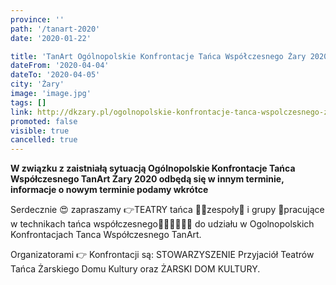 ```yaml
---
province: ''
path: '/tanart-2020'
date: '2020-01-22'

title: 'TanArt Ogólnopolskie Konfrontacje Tańca Współczesnego Żary 2020'
dateFrom: '2020-04-04'
dateTo: '2020-04-05'
city: 'Żary'
image: 'image.jpg'
tags: []
link: http://dkzary.pl/ogolnopolskie-konfrontacje-tanca-wspolczesnego-zary-4-5-kwietnia-2020/
promoted: false
visible: true
cancelled: true
---
```

**W związku z zaistniałą sytuacją Ogólnopolskie  Konfrontacje Tańca Współczesnego TanArt Żary 2020 odbędą się w innym terminie, informacje o nowym terminie podamy wkrótce**

Serdecznie 😍 zapraszamy 👉TEATRY tańca 🤸‍♀️zespoły💃 i grupy 🕺pracujące w technikach tańca  współczesnego🕺🤸‍♀️🤸‍♂️💃 do udziału w Ogolnopolskich Konfrontacjach Tanca Współczesnego  TanArt.

Organizatorami 👉 Konfrontacji  są: STOWARZYSZENIE Przyjaciół Teatrów Tańca Żarskiego Domu Kultury oraz ŻARSKI DOM KULTURY. 
